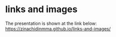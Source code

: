 # links and images
 The presentation is shown at the link below:
 https://zinachidinmma.github.io/links-and-images/
